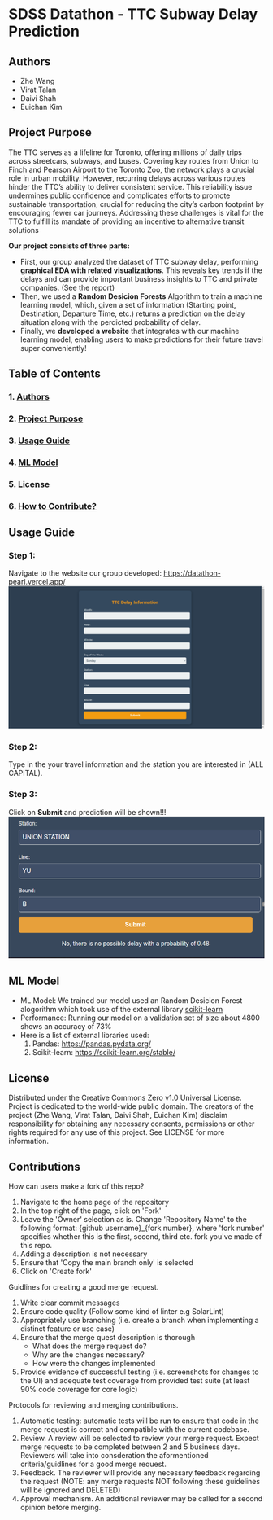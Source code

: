 # SDSS Datathon - TTC Subway Delay Prediction
## Authors
* Zhe Wang
* Virat Talan
* Daivi Shah
* Euichan Kim

## Project Purpose
 The TTC serves as a lifeline for Toronto, offering millions of daily trips across streetcars, subways, and
 buses. Covering key routes from Union to Finch and Pearson Airport to the Toronto Zoo, the network plays
 a crucial role in urban mobility. However, recurring delays across various routes hinder the TTC’s ability
 to deliver consistent service. This reliability issue undermines public confidence and complicates efforts to
 promote sustainable transportation, crucial for reducing the city’s carbon footprint by encouraging fewer car
 journeys. Addressing these challenges is vital for the TTC to fulfill its mandate of providing an incentive to
 alternative transit solutions

 **Our project consists of three parts:**
 * First, our group analyzed the dataset of TTC subway delay, performing **graphical EDA with related visualizations**.
   This reveals key trends if the delays and can provide important business insights to TTC and private companies.
   (See the report)
 * Then, we used a **Random Desicion Forests** Algorithm to train a machine learning model, which, given a set of information
   (Starting point, Destination, Departure Time, etc.) returns a prediction on the delay situation along with the
   perdicted probability of delay.
 * Finally, we **developed a website** that integrates with our machine learning model, enabling users to make predictions for
   their future travel super conveniently!

## Table of Contents
### 1. [Authors](#Authors)
### 2. [Project Purpose](#Project-Purpose)
### 3. [Usage Guide](#Usage-Guide)
### 4. [ML Model](#ML-Model)
### 5. [License](#License)
### 6. [How to Contribute?](#Contributions)

## Usage Guide
### Step 1:
Navigate to the website our group developed: https://datathon-pearl.vercel.app/
![Image](website.png)

### Step 2:
Type in the your travel information and the station you are interested in (ALL CAPITAL).

### Step 3:
Click on **Submit** and prediction will be shown!!!
![Image](web_result.png)

## ML Model
* ML Model: We trained our model used an Random Desicion Forest alogorithm which took use of the external library
  [scikit-learn](https://scikit-learn.org/stable/)
* Performance: Running our model on a validation set of size about 4800 shows an accuracy of 73%
* Here is a list of external libraries used:
  1. Pandas: https://pandas.pydata.org/
  2. Scikit-learn: https://scikit-learn.org/stable/

## License

Distributed under the Creative Commons Zero v1.0 Universal License. Project is dedicated to the world-wide public domain. The creators of the project (Zhe Wang, Virat Talan, Daivi Shah, Euichan Kim) disclaim responsibility for obtaining any necessary consents, permissions or other rights required for any use of this project. See LICENSE for more information.

## Contributions

How can users make a fork of this repo?
 1. Navigate to the home page of the repository
 2. In the top right of the page, click on 'Fork'
 3. Leave the 'Owner' selection as is. Change 'Repository Name' to the following format: {github username}_{fork number}, where 'fork number' specifies whether this is the first, second, third etc. fork you've made of this repo.
 4. Adding a description is not necessary
 5. Ensure that 'Copy the main branch only' is selected
 6. Click on 'Create fork'

Guidlines for creating a good merge request.
1. Write clear commit messages
2. Ensure code quality (Follow some kind of linter e.g SolarLint)
3. Appropriately use branching (i.e. create a branch when implementing a distinct feature or use case)
4. Ensure that the merge quest description is thorough
     - What does the merge request do?
     - Why are the changes necessary?
     - How were the changes implemented
5. Provide evidence of successful testing (i.e. screenshots for changes to the UI) and adequate test coverage from provided test suite (at least 90% code coverage for core logic)

Protocols for reviewing and merging contributions.
1. Automatic testing: automatic tests will be run to ensure that code in the merge request is correct and compatible with the current codebase.
2. Review. A review will be selected to review your merge request. Expect merge requests to be completed between 2 and 5 business days. Reviewers will take into consderation the aformentioned criteria/guidlines for a good merge request. 
4. Feedback. The reviewer will provide any necessary feedback regarding the request (NOTE: any merge requests NOT following these guidelines will be ignored and DELETED)
5. Approval mechanism. An additional reviewer may be called for a second opinion before merging.


### 
